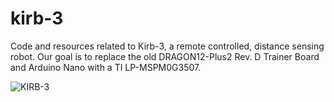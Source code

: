 # kirb-3
Code and resources related to Kirb-3, a remote controlled, distance sensing robot. Our goal is to replace the old DRAGON12-Plus2 Rev. D Trainer Board and Arduino Nano with a TI LP-MSPM0G3507.


![KIRB-3](assets/Kirb-3.png "KIRB-3")
